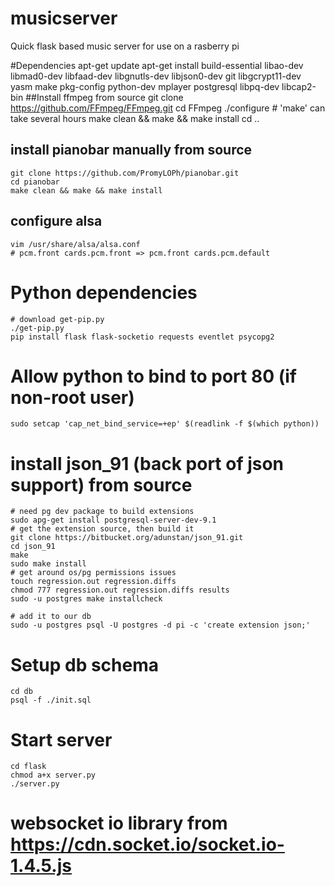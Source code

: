 musicserver
===========

Quick flask based music server for use on a rasberry pi

#Dependencies
    apt-get update
    apt-get install build-essential libao-dev libmad0-dev libfaad-dev libgnutls-dev libjson0-dev git libgcrypt11-dev yasm make pkg-config python-dev mplayer postgresql libpq-dev libcap2-bin
##Install ffmpeg from source
    git clone https://github.com/FFmpeg/FFmpeg.git
    cd FFmpeg
    ./configure
    # 'make' can take several hours
    make clean && make && make install
    cd ..
## install pianobar manually from source
    git clone https://github.com/PromyLOPh/pianobar.git
    cd pianobar
    make clean && make && make install
## configure alsa
    vim /usr/share/alsa/alsa.conf
    # pcm.front cards.pcm.front => pcm.front cards.pcm.default
# Python dependencies
    # download get-pip.py
    ./get-pip.py
    pip install flask flask-socketio requests eventlet psycopg2
# Allow python to bind to port 80 (if non-root user)
    sudo setcap 'cap_net_bind_service=+ep' $(readlink -f $(which python))
# install json_91 (back port of json support) from source
    # need pg dev package to build extensions
    sudo apg-get install postgresql-server-dev-9.1
    # get the extension source, then build it
    git clone https://bitbucket.org/adunstan/json_91.git
    cd json_91
    make
    sudo make install
    # get around os/pg permissions issues
    touch regression.out regression.diffs
    chmod 777 regression.out regression.diffs results
    sudo -u postgres make installcheck
  
    # add it to our db
    sudo -u postgres psql -U postgres -d pi -c 'create extension json;'
# Setup db schema
    cd db
    psql -f ./init.sql
# Start server
    cd flask
    chmod a+x server.py
    ./server.py

# websocket io library from https://cdn.socket.io/socket.io-1.4.5.js
